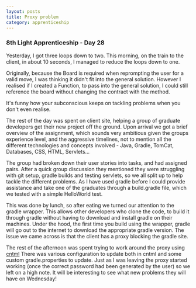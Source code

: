 ```yaml
---
layout: posts
title: Proxy problem
category: apprenticeship
---
```

### 8th Light Apprenticeship - Day 28

Yesterday, I got three loops down to two. This morning, on the train to the client, in about 10 seconds, I managed to reduce the loops down to one. 

Originally, because the Board is required when reprompting the user for a valid move, I was thinking it didn't fit into the general solution. However I realised if I created a Function, to pass into the general solution, I could still reference the board without changing the contract with the method. 

It's funny how your subconscious keeps on tackling problems when you don't even realise. 

<!--break-->

The rest of the day was spent on client site, helping a group of graduate developers get their new project off the ground. Upon arrival we got a brief overview of the assignment, which sounds very ambitious given the groups experience level, and the aggressive timelines, not to mention all the different technologies and concepts involved - Java, Gradle, TomCat, Databases, CSS, HTML, Servlets...

The group had broken down their user stories into tasks, and had assigned pairs. After a quick group discussion they mentioned they were struggling with git setup, gradle builds and testing servlets, so we all split up to help tackle the different problems. As I have used gradle before I could provide assistance and take one of the graduates through a build.gradle file, which we tested with a simple HelloWorld test. 

This was done by lunch, so after eating we turned our attention to the gradle wrapper. This allows other developers who clone the code, to build it through gradle without having to download and install gradle on their machines. Under the hood, the first time you build using the wrapper, gradle will go out to the internet to download the appropriate gradle version. The issue we came across is that the client has a proxy blocking the gradle site.

The rest of the afternoon was spent trying to work around the proxy using [cntml](http://sourceforge.net/projects/cntlm/) There was various configuration to update both in cntml and some custom gradle.properties to update. Just as I was leaving the proxy started working (once the correct password had been generated by the user) so we left on a high note. It will be interesting to see what new problems they will have on Wednesday!